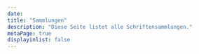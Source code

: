 ```yaml
---
date:
title: "Sammlungen"
description: "Diese Seite listet alle Schriftensammlungen."
metaPage: true
displayinlist: false
---
```

